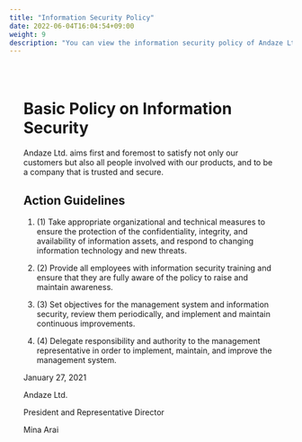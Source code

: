 ```yaml
---
title: "Information Security Policy"
date: 2022-06-04T16:04:54+09:00
weight: 9
description: "You can view the information security policy of Andaze Ltd."
---
```

<div amp-fx="fade-in" data-duration="500ms" class='container' style="padding: 25px">
<h1 class="inline">Basic Policy on Information Security</h1>

<p class="mt-16">
Andaze Ltd. aims first and foremost to satisfy not only our customers but also all people involved with our products, and to be a company that is trusted and secure.  
</p>
 
<div class="mt-8 mb-32">
<h2>Action Guidelines </h2>

1. (1) Take appropriate organizational and technical measures to ensure the protection of the confidentiality, integrity, and availability of information assets, and respond to changing information technology and new threats.  

2. (2) Provide all employees with information security training and ensure that they are fully aware of the policy to raise and maintain awareness.  

3. (3) Set objectives for the management system and information security, review them periodically, and implement and maintain continuous improvements.  

4. (4) Delegate responsibility and authority to the management representative in order to implement, maintain, and improve the management system.  
</div>
 
<div class="text-right">

January 27, 2021  

Andaze Ltd.  

President and Representative Director 

Mina Arai 
</div>
</div>